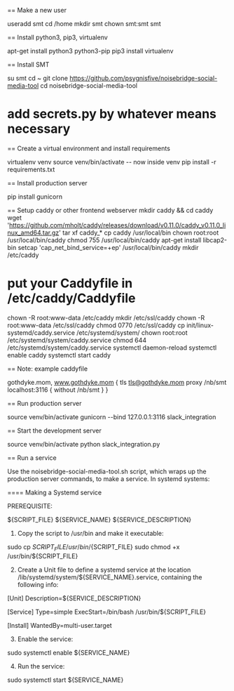 == Make a new user

useradd smt
cd /home
mkdir smt
chown smt:smt smt


== Install python3, pip3, virtualenv

apt-get install python3 python3-pip
pip3 install virtualenv


== Install SMT

su smt
cd ~
git clone https://github.com/psygnisfive/noisebridge-social-media-tool
cd noisebridge-social-media-tool

# add secrets.py by whatever means necessary


== Create a virtual environment and install requirements

virtualenv venv
source venv/bin/activate
  -- now inside venv
  pip install -r requirements.txt


== Install production server

pip install gunicorn

== Setup caddy or other frontend webserver
mkdir caddy && cd caddy
wget 'https://github.com/mholt/caddy/releases/download/v0.11.0/caddy_v0.11.0_linux_amd64.tar.gz'
tar xf caddy_*
cp caddy /usr/local/bin
chown root:root /usr/local/bin/caddy
chmod 755 /usr/local/bin/caddy
apt-get install libcap2-bin
setcap 'cap_net_bind_service=+ep' /usr/local/bin/caddy
mkdir /etc/caddy
# put your Caddyfile in /etc/caddy/Caddyfile
chown -R root:www-data /etc/caddy
mkdir /etc/ssl/caddy
chown -R root:www-data /etc/ssl/caddy
chmod 0770 /etc/ssl/caddy
cp init/linux-systemd/caddy.service /etc/systemd/system/
chown root:root /etc/systemd/system/caddy.service
chmod 644 /etc/systemd/system/caddy.service
systemctl daemon-reload
systemctl enable caddy
systemctl start caddy

== Note: example caddyfile

gothdyke.mom, www.gothdyke.mom {
    tls tls@gothdyke.mom
    proxy /nb/smt localhost:3116 {
        without /nb/smt
    }
}

== Run production server

source venv/bin/activate
gunicorn --bind 127.0.0.1:3116 slack_integration

== Start the development server

source venv/bin/activate
python slack_integration.py

== Run a service

Use the noisebridge-social-media-tool.sh script, which wraps up the production server commands, to make a service. In systemd systems:

==== Making a Systemd service

PREREQUISITE:

${SCRIPT_FILE}
${SERVICE_NAME}
${SERVICE_DESCRIPTION}

1. Copy the script to /usr/bin and make it executable:

  sudo cp ${SCRIPT_FILE} /usr/bin/${SCRIPT_FILE}
  sudo chmod +x /usr/bin/${SCRIPT_FILE}

2. Create a Unit file to define a systemd service at the location
/lib/systemd/system/${SERVICE_NAME}.service, containing the following info:

  [Unit]
  Description=${SERVICE_DESCRIPTION}

  [Service]
  Type=simple
  ExecStart=/bin/bash /usr/bin/${SCRIPT_FILE}

  [Install]
  WantedBy=multi-user.target

3. Enable the service:

  sudo systemctl enable ${SERVICE_NAME}

4. Run the service:

  sudo systemctl start ${SERVICE_NAME}
